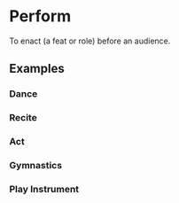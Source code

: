 # Perform

To enact (a feat or role) before an audience.

## Examples

### Dance

### Recite

### Act

### Gymnastics

### Play Instrument
